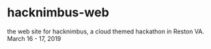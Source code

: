# hacknimbus-web
the web site for hacknimbus, a cloud themed hackathon in Reston VA. March 16 - 17, 2019
